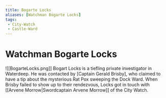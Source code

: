 ```yaml
---
title: Bogarte Locks
aliases: [Watchman Bogarte Locks]
tags:
 - City-Watch
 - Castle-Ward
---
```

# Watchman Bogarte Locks
![[BogarteLocks.png]]
Bogart Locks is a tiefling private investigator in Waterdeep. He was contacted by [Captain Gerald Brisby], who claimed to have a tip about the mysterious Rat Pox sweeping the Dock Ward. When Brisby failed to show up to their rendezvous, Locks got in touch with [[Arvene Morrow|Swordcaptain Arvene Morrow]] of the City Watch.